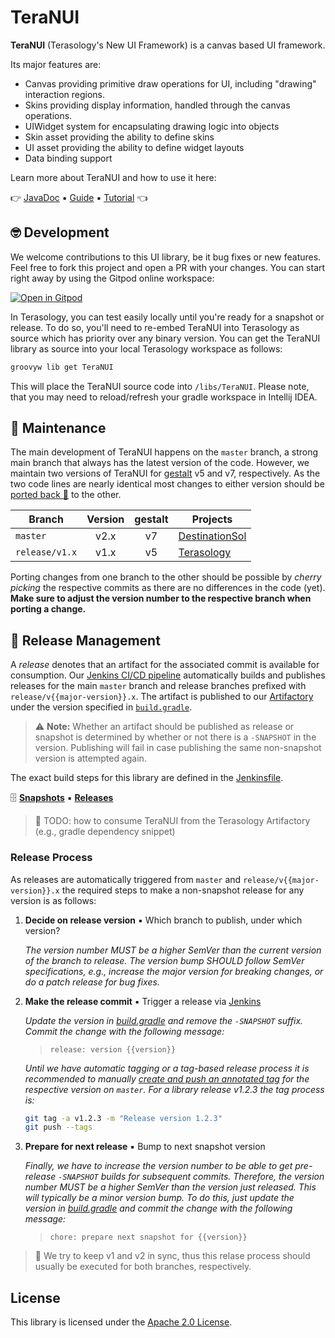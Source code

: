 # TeraNUI

**TeraNUI** (Terasology's New UI Framework) is a canvas based UI framework.

Its major features are:

- Canvas providing primitive draw operations for UI, including "drawing" interaction regions.
- Skins providing display information, handled through the canvas operations.
- UIWidget system for encapsulating drawing logic into objects
- Skin asset providing the ability to define skins
- UI asset providing the ability to define widget layouts
- Data binding support

Learn more about TeraNUI and how to use it here:

👉 [JavaDoc] ▪ [Guide] ▪ [Tutorial] 👈

## 🤓 Development

We welcome contributions to this UI library, be it bug fixes or new features. Feel free to fork this project and open a 
PR with your changes. You can start right away by using the Gitpod online workspace:

[![Open in Gitpod](https://gitpod.io/button/open-in-gitpod.svg)](https://gitpod.io/#https://github.com/MovingBlocks/TeraNUI)

In Terasology, you can test easily locally until you're ready for a snapshot or release. To do so, you'll need to re-embed TeraNUI into Terasology as source which has priority over any binary version. You can get the TeraNUI library as source into your local Terasology workspace as follows:
```sh
groovyw lib get TeraNUI
```
This will place the TeraNUI source code into `/libs/TeraNUI`. Please note, that you may need to reload/refresh your gradle workspace in Intellij IDEA.

## 🤖 Maintenance

The main development of TeraNUI happens on the `master` branch, a strong main branch that always has the latest version
of the code. However, we maintain two versions of TeraNUI for [gestalt] v5 and v7, respectively. As the two code lines are nearly identical most changes to either version should be [ported back 🔗](https://docs.microsoft.com/en-us/azure/devops/repos/git/git-branching-guidance?view=azure-devops#port-changes-back-to-the-main-branch) to the other. 
 

| Branch         | Version | gestalt | Projects |
| -------------- |:-------:|:-------:| -------- |
| `master`       | v2.x    | v7      | [DestinationSol] |
| `release/v1.x` | v1.x    | v5      | [Terasology]

Porting changes from one branch to the other should be possible by _cherry picking_ the respective commits as there are
no differences in the code (yet). **Make sure to adjust the version number to the respective branch when porting a change.**

## 🚀 Release Management

A _release_ denotes that an artifact for the associated commit is available for consumption. Our
[Jenkins CI/CD pipeline][jenkins] automatically builds and publishes releases for the main `master` branch and release
branches prefixed with `release/v{{major-version}}.x`. The artifact is published to our [Artifactory] under the version specified
in [`build.gradle`](./build.gradle).

> ⚠ **Note:** Whether an artifact should be published as release or snapshot is determined by whether or not there is a
> `-SNAPSHOT` in the version. Publishing will fail in case publishing the same non-snapshot version is attempted
> again.

The exact build steps for this library are defined in the [Jenkinsfile](./Jenkinsfile).

🗄 [**Snapshots**][artifactory-nui-snapshot] ▪ [**Releases**][artifactory-nui-release]


> 🚧 TODO: how to consume TeraNUI from the Terasology Artifactory (e.g., gradle dependency snippet)

### Release Process

As releases are automatically triggered from `master` and `release/v{{major-version}}.x` the required steps to make a 
non-snapshot release for any version is as follows:

1. **Decide on release version** ▪ Which branch to publish, under which version?

    _The version number MUST be a higher SemVer than the current version of the branch to release.
     The version bump SHOULD follow SemVer specifications, e.g., increase the major version for breaking changes, or do
     a patch release for bug fixes._
 
1. **Make the release commit** ▪ Trigger a release via [Jenkins]

    _Update the version in [build.gradle](./build.gradle) and remove the `-SNAPSHOT` suffix. Commit the change with the
     following message:_

    > `release: version {{version}}`

    _Until we have automatic tagging or a tag-based release process it is recommended to manually
     [create and push an annotated tag][git-tag] for the respective version on `master`. For a library release v1.2.3
     the tag process is:_
    
    ```sh
    git tag -a v1.2.3 -m "Release version 1.2.3"
    git push --tags
    ```
    
1. **Prepare for next release** ▪ Bump to next snapshot version

    _Finally, we have to increase the version number to be able to get pre-release `-SNAPSHOT` builds for subsequent 
     commits. Therefore, the version number MUST be a higher SemVer than the version just released. This will typically
     be a minor version bump. To do this, just update the version in [build.gradle](./build.gradle) and commit the 
     change with the following message:_
    
    > `chore: prepare next snapshot for {{version}}`


> 💚 We try to keep v1 and v2 in sync, thus this relase process should usually be executed for both branches,
> respectively.

## License

This library is licensed under the [Apache 2.0 License](http://www.apache.org/licenses/LICENSE-2.0.html).

<!-- References -->
[artifactory]: http://artifactory.terasology.org/
[artifactory-nui-snapshot]: http://artifactory.terasology.org/artifactory/webapp/#/artifacts/browse/simple/General/libs-snapshot-local/org/terasology/nui
[artifactory-nui-release]: http://artifactory.terasology.org/artifactory/webapp/#/artifacts/browse/simple/General/libs-release-local/org/terasology/nui
[destinationsol]: https://github.com/MovingBlocks/DestinationSol
[gestalt]: https://github.com/MovingBlocks/gestalt
[git-tag]: https://www.atlassian.com/git/tutorials/inspecting-a-repository/git-tag
[guide]: https://terasology.org/TeraNUI
[javadoc]: http://jenkins.terasology.io/teraorg/job/Libraries/job/TeraNUI/job/master/javadoc/overview-summary.html
[jenkins]: http://jenkins.terasology.io/teraorg/job/Libraries/job/TeraNUI/
[terasology]: https://github.com/MovingBlocks/Terasology
[tutorial]: https://github.com/Terasology/TutorialNUI/wiki
